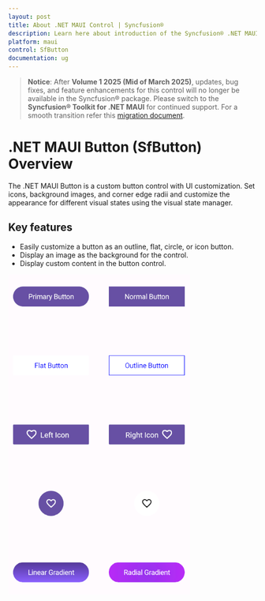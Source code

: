 ```yaml
---
layout: post
title: About .NET MAUI Control | Syncfusion®
description: Learn here about introduction of the Syncfusion® .NET MAUI Button (SfButton) control, its elements and more.
platform: maui
control: SfButton
documentation: ug
---
```


> **Notice**: After **Volume 1 2025 (Mid of March 2025)**, updates, bug fixes, and feature enhancements for this control will no longer be available in the Syncfusion® package. Please switch to the **Syncfusion® Toolkit for .NET MAUI** for continued support. For a smooth transition refer this [migration document](https://help.syncfusion.com/maui-toolkit/migration).

# .NET MAUI Button (SfButton) Overview

The .NET MAUI Button is a custom button control with UI customization. Set icons, background images, and corner edge radii and customize the appearance for different visual states using the visual state manager.

## Key features

 * Easily customize a button as an outline, flat, circle, or icon button.
 * Display an image as the background for the control.
 * Display custom content in the button control.

![Overview image of SfButton](Images/overview/Overview.png)
